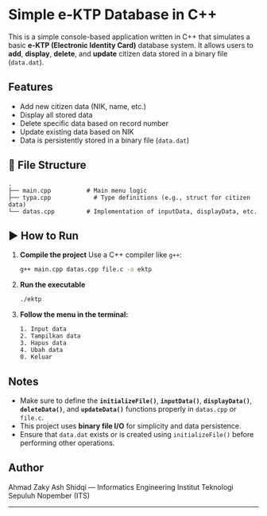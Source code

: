# Simple e-KTP Database in C++

This is a simple console-based application written in C++ that simulates a basic **e-KTP (Electronic Identity Card)** database system. It allows users to **add**, **display**, **delete**, and **update** citizen data stored in a binary file (`data.dat`).

## Features

* Add new citizen data (NIK, name, etc.)
* Display all stored data
* Delete specific data based on record number
* Update existing data based on NIK
* Data is persistently stored in a binary file (`data.dat`)

## 📁 File Structure

```
.
├── main.cpp          # Main menu logic
├── typa.cpp            # Type definitions (e.g., struct for citizen data)
└── datas.cpp         # Implementation of inputData, displayData, etc.
```

## ▶ How to Run

1. **Compile the project**
   Use a C++ compiler like `g++`:

   ```bash
   g++ main.cpp datas.cpp file.c -o ektp
   ```

2. **Run the executable**

   ```bash
   ./ektp
   ```

3. **Follow the menu in the terminal:**

   ```
   1. Input data
   2. Tampilkan data
   3. Hapus data
   4. Ubah data
   0. Keluar
   ```

## Notes

* Make sure to define the **`initializeFile()`**, **`inputData()`**, **`displayData()`**, **`deleteData()`**, and **`updateData()`** functions properly in `datas.cpp` or `file.c`.
* This project uses **binary file I/O** for simplicity and data persistence.
* Ensure that `data.dat` exists or is created using `initializeFile()` before performing other operations.

## Author

Ahmad Zaky Ash Shidqi — Informatics Engineering
Institut Teknologi Sepuluh Nopember (ITS)

---
